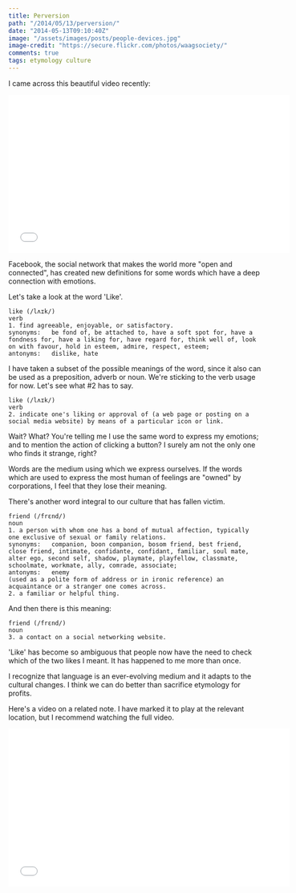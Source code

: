 ```yaml
---
title: Perversion
path: "/2014/05/13/perversion/"
date: "2014-05-13T09:10:40Z"
image: "/assets/images/posts/people-devices.jpg"
image-credit: "https://secure.flickr.com/photos/waagsociety/"
comments: true
tags: etymology culture
---
```

I came across this beautiful video recently:<span class="more"></span>

<div class="video-box">
    <iframe width="560" height="315" src="//www.youtube.com/embed/Z7dLU6fk9QY" frameborder="0" allowfullscreen></iframe>
</div>

Facebook, the social network that makes the world more "open and connected", has created new definitions for some words which have a deep connection with emotions.

Let's take a look at the word 'Like'.

```
like (/lʌɪk/)
verb
1. find agreeable, enjoyable, or satisfactory.
synonyms:   be fond of, be attached to, have a soft spot for, have a fondness for, have a liking for, have regard for, think well of, look on with favour, hold in esteem, admire, respect, esteem;
antonyms:   dislike, hate
```

I have taken a subset of the possible meanings of the word, since it also can be used as a preposition, adverb or noun. We're sticking to the verb usage for now. Let's see what #2 has to say.

```
like (/lʌɪk/)
verb
2. indicate one's liking or approval of (a web page or posting on a social media website) by means of a particular icon or link.
```

Wait? What? You're telling me I use the same word to express my emotions; and to mention the action of clicking a button? I surely am not the only one who finds it strange, right?

Words are the medium using which we express ourselves. If the words which are used to express the most human of feelings are "owned" by corporations, I feel that they lose their meaning.

There's another word integral to our culture that has fallen victim.

```
friend (/frɛnd/)
noun
1. a person with whom one has a bond of mutual affection, typically one exclusive of sexual or family relations.
synonyms:   companion, boon companion, bosom friend, best friend, close friend, intimate, confidante, confidant, familiar, soul mate, alter ego, second self, shadow, playmate, playfellow, classmate, schoolmate, workmate, ally, comrade, associate;
antonyms:   enemy
(used as a polite form of address or in ironic reference) an acquaintance or a stranger one comes across.
2. a familiar or helpful thing.
```

And then there is this meaning:

```
friend (/frɛnd/)
noun
3. a contact on a social networking website.
```

'Like' has become so ambiguous that people now have the need to check which of the two likes I meant. It has happened to me more than once.

I recognize that language is an ever-evolving medium and it adapts to the cultural changes. I think we can do better than sacrifice etymology for profits.

Here's a video on a related note. I have marked it to play at the relevant location, but I recommend watching the full video.

<div class="video-box">
    <iframe width="560" height="315" src="//www.youtube.com/embed/4VdO7LuoBzM?start=884" frameborder="0" allowfullscreen></iframe>
</div>